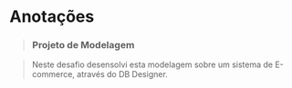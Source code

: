 # Anotações

> ### Projeto de Modelagem

> Neste desafio desensolvi esta modelagem sobre um sistema de E-commerce, através do DB Designer.
